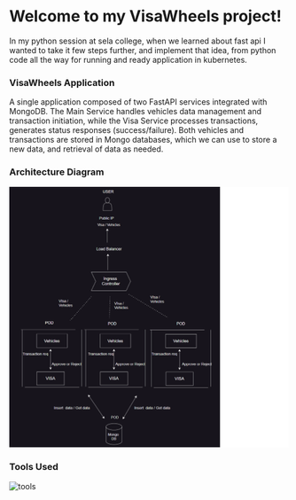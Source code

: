 # Welcome to my VisaWheels project!

In my python session at sela college, when we learned about fast api I wanted to take it few steps further, and implement that 
idea, from python code all the way for running and ready application in kubernetes.

### VisaWheels Application

A single application composed of two FastAPI services integrated with MongoDB. The Main Service handles vehicles data management and transaction initiation, while the Visa Service processes transactions, generates status responses (success/failure).
Both vehicles and transactions are stored in Mongo databases, which we can use to store a new data, and retrieval of data as needed.

### Architecture Diagram
![Diagram:](https://github.com/talyahalomy/VisaWheels_project/raw/206d93dfe207cbead9de329511146cbb32b92d9a/visa-wheels-diagram.png)

### Tools Used
![tools](https://i.ibb.co/zhfvqgS/tools.png)
